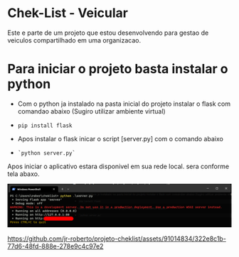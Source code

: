 # Chek-List - Veicular

Este e parte de um projeto que estou desenvolvendo para gestao de veiculos compartilhado em uma organizacao.


# Para iniciar o projeto basta instalar o python

* Com o python ja instalado na pasta inicial do projeto instalar o flask com comandao abaixo (Sugiro utilizar ambiente virtual)
* ```
  pip install flask
  ```
* Apos instalar o flask inicar o script [server.py] com o comando abaixo
* ```
  `python server.py`
  ```


Apos iniciar o aplicativo estara disponivel em sua rede local. sera conforme tela abaxo.

![1696114289657](image/README/1696114289657.png)


https://github.com/jr-roberto/projeto-cheklist/assets/91014834/322e8c1b-77d6-48fd-888e-278e9c4c97e2

